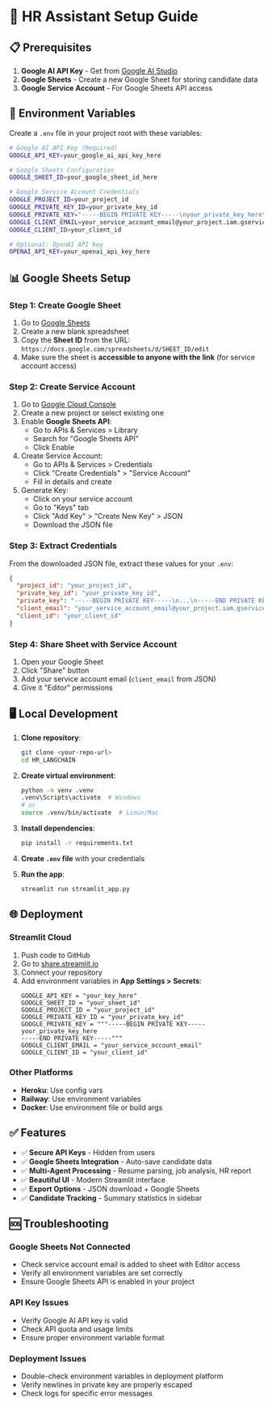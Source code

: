 # 🚀 HR Assistant Setup Guide

## 📋 Prerequisites

1. **Google AI API Key** - Get from [Google AI Studio](https://makersuite.google.com/app/apikey)
2. **Google Sheets** - Create a new Google Sheet for storing candidate data
3. **Google Service Account** - For Google Sheets API access

## 🔧 Environment Variables

Create a `.env` file in your project root with these variables:

```bash
# Google AI API Key (Required)
GOOGLE_API_KEY=your_google_ai_api_key_here

# Google Sheets Configuration
GOOGLE_SHEET_ID=your_google_sheet_id_here

# Google Service Account Credentials
GOOGLE_PROJECT_ID=your_project_id
GOOGLE_PRIVATE_KEY_ID=your_private_key_id
GOOGLE_PRIVATE_KEY="-----BEGIN PRIVATE KEY-----\nyour_private_key_here\n-----END PRIVATE KEY-----\n"
GOOGLE_CLIENT_EMAIL=your_service_account_email@your_project.iam.gserviceaccount.com
GOOGLE_CLIENT_ID=your_client_id

# Optional: OpenAI API Key
OPENAI_API_KEY=your_openai_api_key_here
```

## 📊 Google Sheets Setup

### Step 1: Create Google Sheet

1. Go to [Google Sheets](https://sheets.google.com)
2. Create a new blank spreadsheet
3. Copy the **Sheet ID** from the URL: `https://docs.google.com/spreadsheets/d/SHEET_ID/edit`
4. Make sure the sheet is **accessible to anyone with the link** (for service account access)

### Step 2: Create Service Account

1. Go to [Google Cloud Console](https://console.cloud.google.com)
2. Create a new project or select existing one
3. Enable **Google Sheets API**:
   - Go to APIs & Services > Library
   - Search for "Google Sheets API"
   - Click Enable
4. Create Service Account:
   - Go to APIs & Services > Credentials
   - Click "Create Credentials" > "Service Account"
   - Fill in details and create
5. Generate Key:
   - Click on your service account
   - Go to "Keys" tab
   - Click "Add Key" > "Create New Key" > JSON
   - Download the JSON file

### Step 3: Extract Credentials

From the downloaded JSON file, extract these values for your `.env`:

```json
{
  "project_id": "your_project_id",
  "private_key_id": "your_private_key_id",
  "private_key": "-----BEGIN PRIVATE KEY-----\n...\n-----END PRIVATE KEY-----\n",
  "client_email": "your_service_account_email@your_project.iam.gserviceaccount.com",
  "client_id": "your_client_id"
}
```

### Step 4: Share Sheet with Service Account

1. Open your Google Sheet
2. Click "Share" button
3. Add your service account email (`client_email` from JSON)
4. Give it "Editor" permissions

## 🖥️ Local Development

1. **Clone repository**:

   ```bash
   git clone <your-repo-url>
   cd HR_LANGCHAIN
   ```

2. **Create virtual environment**:

   ```bash
   python -m venv .venv
   .venv\Scripts\activate  # Windows
   # or
   source .venv/bin/activate  # Linux/Mac
   ```

3. **Install dependencies**:

   ```bash
   pip install -r requirements.txt
   ```

4. **Create `.env` file** with your credentials

5. **Run the app**:
   ```bash
   streamlit run streamlit_app.py
   ```

## 🌐 Deployment

### Streamlit Cloud

1. Push code to GitHub
2. Go to [share.streamlit.io](https://share.streamlit.io)
3. Connect your repository
4. Add environment variables in **App Settings > Secrets**:
   ```
   GOOGLE_API_KEY = "your_key_here"
   GOOGLE_SHEET_ID = "your_sheet_id"
   GOOGLE_PROJECT_ID = "your_project_id"
   GOOGLE_PRIVATE_KEY_ID = "your_private_key_id"
   GOOGLE_PRIVATE_KEY = """-----BEGIN PRIVATE KEY-----
   your_private_key_here
   -----END PRIVATE KEY-----"""
   GOOGLE_CLIENT_EMAIL = "your_service_account_email"
   GOOGLE_CLIENT_ID = "your_client_id"
   ```

### Other Platforms

- **Heroku**: Use config vars
- **Railway**: Use environment variables
- **Docker**: Use environment file or build args

## ✅ Features

- ✅ **Secure API Keys** - Hidden from users
- ✅ **Google Sheets Integration** - Auto-save candidate data
- ✅ **Multi-Agent Processing** - Resume parsing, job analysis, HR report
- ✅ **Beautiful UI** - Modern Streamlit interface
- ✅ **Export Options** - JSON download + Google Sheets
- ✅ **Candidate Tracking** - Summary statistics in sidebar

## 🆘 Troubleshooting

### Google Sheets Not Connected

- Check service account email is added to sheet with Editor access
- Verify all environment variables are set correctly
- Ensure Google Sheets API is enabled in your project

### API Key Issues

- Verify Google AI API key is valid
- Check API quota and usage limits
- Ensure proper environment variable format

### Deployment Issues

- Double-check environment variables in deployment platform
- Verify newlines in private key are properly escaped
- Check logs for specific error messages
